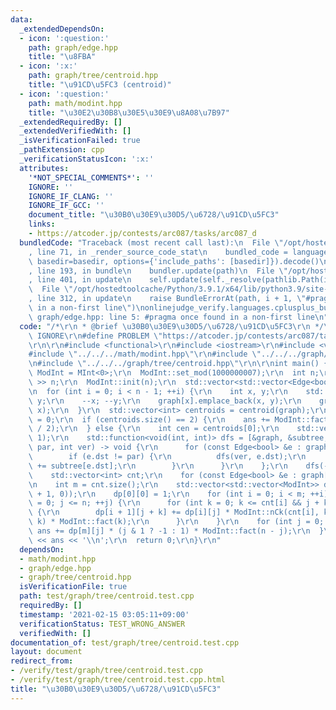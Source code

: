 ```yaml
---
data:
  _extendedDependsOn:
  - icon: ':question:'
    path: graph/edge.hpp
    title: "\u8FBA"
  - icon: ':x:'
    path: graph/tree/centroid.hpp
    title: "\u91CD\u5FC3 (centroid)"
  - icon: ':question:'
    path: math/modint.hpp
    title: "\u30E2\u30B8\u30E5\u30E9\u8A08\u7B97"
  _extendedRequiredBy: []
  _extendedVerifiedWith: []
  _isVerificationFailed: true
  _pathExtension: cpp
  _verificationStatusIcon: ':x:'
  attributes:
    '*NOT_SPECIAL_COMMENTS*': ''
    IGNORE: ''
    IGNORE_IF_CLANG: ''
    IGNORE_IF_GCC: ''
    document_title: "\u30B0\u30E9\u30D5/\u6728/\u91CD\u5FC3"
    links:
    - https://atcoder.jp/contests/arc087/tasks/arc087_d
  bundledCode: "Traceback (most recent call last):\n  File \"/opt/hostedtoolcache/Python/3.9.1/x64/lib/python3.9/site-packages/onlinejudge_verify/documentation/build.py\"\
    , line 71, in _render_source_code_stat\n    bundled_code = language.bundle(stat.path,\
    \ basedir=basedir, options={'include_paths': [basedir]}).decode()\n  File \"/opt/hostedtoolcache/Python/3.9.1/x64/lib/python3.9/site-packages/onlinejudge_verify/languages/cplusplus.py\"\
    , line 193, in bundle\n    bundler.update(path)\n  File \"/opt/hostedtoolcache/Python/3.9.1/x64/lib/python3.9/site-packages/onlinejudge_verify/languages/cplusplus_bundle.py\"\
    , line 401, in update\n    self.update(self._resolve(pathlib.Path(included), included_from=path))\n\
    \  File \"/opt/hostedtoolcache/Python/3.9.1/x64/lib/python3.9/site-packages/onlinejudge_verify/languages/cplusplus_bundle.py\"\
    , line 312, in update\n    raise BundleErrorAt(path, i + 1, \"#pragma once found\
    \ in a non-first line\")\nonlinejudge_verify.languages.cplusplus_bundle.BundleErrorAt:\
    \ graph/edge.hpp: line 5: #pragma once found in a non-first line\n"
  code: "/*\r\n * @brief \u30B0\u30E9\u30D5/\u6728/\u91CD\u5FC3\r\n */\r\n#define\
    \ IGNORE\r\n#define PROBLEM \"https://atcoder.jp/contests/arc087/tasks/arc087_d\"\
    \r\n\r\n#include <functional>\r\n#include <iostream>\r\n#include <vector>\r\n\
    #include \"../../../math/modint.hpp\"\r\n#include \"../../../graph/edge.hpp\"\r\
    \n#include \"../../../graph/tree/centroid.hpp\"\r\n\r\nint main() {\r\n  using\
    \ ModInt = MInt<0>;\r\n  ModInt::set_mod(1000000007);\r\n  int n;\r\n  std::cin\
    \ >> n;\r\n  ModInt::init(n);\r\n  std::vector<std::vector<Edge<bool>>> graph(n);\r\
    \n  for (int i = 0; i < n - 1; ++i) {\r\n    int x, y;\r\n    std::cin >> x >>\
    \ y;\r\n    --x; --y;\r\n    graph[x].emplace_back(x, y);\r\n    graph[y].emplace_back(y,\
    \ x);\r\n  }\r\n  std::vector<int> centroids = centroid(graph);\r\n  ModInt ans\
    \ = 0;\r\n  if (centroids.size() == 2) {\r\n    ans += ModInt::fact(n / 2) * ModInt::fact(n\
    \ / 2);\r\n  } else {\r\n    int cen = centroids[0];\r\n    std::vector<int> subtree(n,\
    \ 1);\r\n    std::function<void(int, int)> dfs = [&graph, &subtree, &dfs](int\
    \ par, int ver) -> void {\r\n      for (const Edge<bool> &e : graph[ver]) {\r\n\
    \        if (e.dst != par) {\r\n          dfs(ver, e.dst);\r\n          subtree[ver]\
    \ += subtree[e.dst];\r\n        }\r\n      }\r\n    };\r\n    dfs(-1, cen);\r\n\
    \    std::vector<int> cnt;\r\n    for (const Edge<bool> &e : graph[cen]) cnt.emplace_back(subtree[e.dst]);\r\
    \n    int m = cnt.size();\r\n    std::vector<std::vector<ModInt>> dp(m + 1, std::vector<ModInt>(n\
    \ + 1, 0));\r\n    dp[0][0] = 1;\r\n    for (int i = 0; i < m; ++i) for (int j\
    \ = 0; j <= n; ++j) {\r\n      for (int k = 0; k <= cnt[i] && j + k <= n; ++k)\
    \ {\r\n        dp[i + 1][j + k] += dp[i][j] * ModInt::nCk(cnt[i], k) * ModInt::nCk(cnt[i],\
    \ k) * ModInt::fact(k);\r\n      }\r\n    }\r\n    for (int j = 0; j <= n; ++j)\
    \ ans += dp[m][j] * (j & 1 ? -1 : 1) * ModInt::fact(n - j);\r\n  }\r\n  std::cout\
    \ << ans << '\\n';\r\n  return 0;\r\n}\r\n"
  dependsOn:
  - math/modint.hpp
  - graph/edge.hpp
  - graph/tree/centroid.hpp
  isVerificationFile: true
  path: test/graph/tree/centroid.test.cpp
  requiredBy: []
  timestamp: '2021-02-15 03:05:11+09:00'
  verificationStatus: TEST_WRONG_ANSWER
  verifiedWith: []
documentation_of: test/graph/tree/centroid.test.cpp
layout: document
redirect_from:
- /verify/test/graph/tree/centroid.test.cpp
- /verify/test/graph/tree/centroid.test.cpp.html
title: "\u30B0\u30E9\u30D5/\u6728/\u91CD\u5FC3"
---
```

